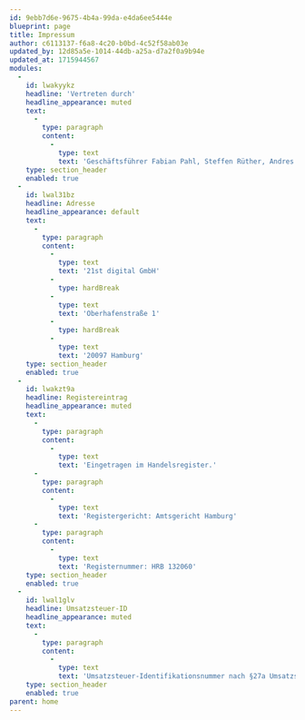 ```yaml
---
id: 9ebb7d6e-9675-4b4a-99da-e4da6ee5444e
blueprint: page
title: Impressum
author: c6113137-f6a8-4c20-b0bd-4c52f58ab03e
updated_by: 12d85a5e-1014-44db-a25a-d7a2f0a9b94e
updated_at: 1715944567
modules:
  -
    id: lwakyykz
    headline: 'Vertreten durch'
    headline_appearance: muted
    text:
      -
        type: paragraph
        content:
          -
            type: text
            text: 'Geschäftsführer Fabian Pahl, Steffen Rüther, Andres Stennert'
    type: section_header
    enabled: true
  -
    id: lwal31bz
    headline: Adresse
    headline_appearance: default
    text:
      -
        type: paragraph
        content:
          -
            type: text
            text: '21st digital GmbH'
          -
            type: hardBreak
          -
            type: text
            text: 'Oberhafenstraße 1'
          -
            type: hardBreak
          -
            type: text
            text: '20097 Hamburg'
    type: section_header
    enabled: true
  -
    id: lwakzt9a
    headline: Registereintrag
    headline_appearance: muted
    text:
      -
        type: paragraph
        content:
          -
            type: text
            text: 'Eingetragen im Handelsregister.'
      -
        type: paragraph
        content:
          -
            type: text
            text: 'Registergericht: Amtsgericht Hamburg'
      -
        type: paragraph
        content:
          -
            type: text
            text: 'Registernummer: HRB 132060'
    type: section_header
    enabled: true
  -
    id: lwal1glv
    headline: Umsatzsteuer-ID
    headline_appearance: muted
    text:
      -
        type: paragraph
        content:
          -
            type: text
            text: 'Umsatzsteuer-Identifikationsnummer nach §27a Umsatzsteuergesetz: DE295107891'
    type: section_header
    enabled: true
parent: home
---
```

